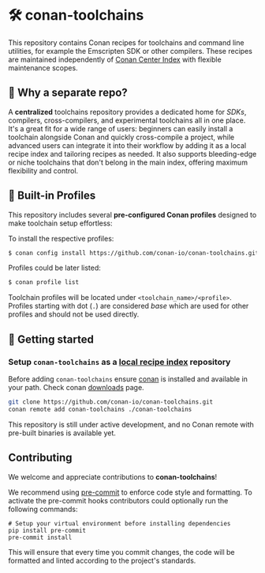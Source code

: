 # 🛠️ conan-toolchains

This repository contains Conan recipes for toolchains and command line
utilities, for example the Emscripten SDK or other compilers. These recipes are
maintained independently of [Conan Center Index](https://github.com/conan-io/conan-center-index)
with flexible maintenance scopes.


## 🌟 Why a separate repo?

A **centralized** toolchains repository provides a dedicated home for *SDKs*,
compilers, cross-compilers, and experimental toolchains all in one place. It's
a great fit for a wide range of users: beginners can easily install a toolchain
alongside Conan and quickly cross-compile a project, while advanced users can
integrate it into their workflow by adding it as a local recipe index and
tailoring recipes as needed. It also supports bleeding-edge or niche toolchains
that don't belong in the main index, offering maximum flexibility and
control.

## 🧰 Built-in Profiles

This repository includes several **pre-configured Conan profiles** designed to make toolchain setup effortless:

To install the respective profiles:

```sh
$ conan config install https://github.com/conan-io/conan-toolchains.git -sf conan_config
```

Profiles could be later listed:
```sh
$ conan profile list
```
Toolchain profiles will be located under `<toolchain_name>/<profile>`.
Profiles starting with dot (`.`) are considered *base* which are used for other profiles and should not be used directly.


## 🚀 Getting started

### Setup `conan-toolchains` as a [local recipe index](https://docs.conan.io/2/devops/devops_local_recipes_index.html#devops-local-recipes-index) repository

Before adding `conan-toolchains` ensure [conan](https://github.com/conan-io/conan) is installed and available in your path.
Check conan [downloads](https://docs.conan.io/2/installation.html) page.

```sh
git clone https://github.com/conan-io/conan-toolchains.git
conan remote add conan-toolchains ./conan-toolchains
```

This repository is still under active development, and no Conan remote with pre-built binaries is available yet.


## Contributing

We welcome and appreciate contributions to **conan-toolchains**!

We recommend using [pre-commit](https://pre-commit.com/) to enforce code style and formatting. To
activate the pre-commit hooks contributors could optionally run the following commands:

```
# Setup your virtual environment before installing dependencies
pip install pre-commit
pre-commit install
```

This will ensure that every time you commit changes, the code will be formatted and linted
according to the project's standards.
